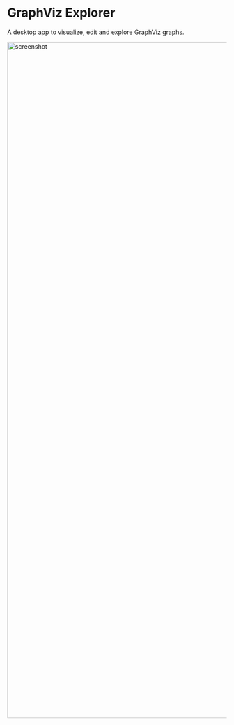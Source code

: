 # GraphViz Explorer
A desktop app to visualize, edit and explore GraphViz graphs.

<img width="1552" alt="screenshot" src="https://user-images.githubusercontent.com/1878108/210127045-74c634a9-5f2c-46b1-988e-59bcdfbc0210.png">
